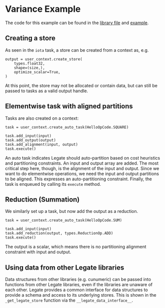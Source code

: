 <!--
SPDX-FileCopyrightText: Copyright (c) 2024 NVIDIA CORPORATION & AFFILIATES. All rights reserved.
SPDX-License-Identifier: LicenseRef-NvidiaProprietary

NVIDIA CORPORATION, its affiliates and licensors retain all intellectual
property and proprietary rights in and to this material, related
documentation and any modifications thereto. Any use, reproduction,
disclosure or distribution of this material and related documentation
without an express license agreement from NVIDIA CORPORATION or
its affiliates is strictly prohibited.
-->

# Variance Example

The code for this example can be found in the [library file](../hello/hello.py) and [example](variance.py).

## Creating a store

As seen in the `iota` task, a store can be created from a context as, e.g.

```
output = user_context.create_store(
    types.float32,
    shape=(size,),
    optimize_scalar=True,
)
```

At this point, the store may not be allocated or contain data,
but can still be passed to tasks as a valid output handle.

## Elementwise task with aligned partitions

Tasks are also created on a context:

```
task = user_context.create_auto_task(HelloOpCode.SQUARE)

task.add_input(input)
task.add_output(output)
task.add_alignment(input, output)
task.execute()
```

An auto task indicates Legate should auto-partition based
on cost heuristics and partitioning constraints.
An input and output array are added.
The most critical step here, though, is the alignment of
the input and output. Since we want to do elementwise operations,
we need the input and output partitions to be aligned.
This expresses an auto-partitioning constraint.
Finally, the task is enqueued by calling its `execute` method.

## Reduction (Summation)

We similarly set up a task, but now add the output
as a reduction.

```
task = user_context.create_auto_task(HelloOpCode.SUM)

task.add_input(input)
task.add_reduction(output, types.ReductionOp.ADD)
task.execute()
```

The output is a scalar, which means there is no partitioning
alignment constraint with input and output.

## Using data from other Legate libraries

Data structures from other libraries (e.g. cunumeric)
can be passed into functions from other Legate libraries,
even if the libraries are unaware of each other.
Legate provides a common interface for data structures
to provide a schema and access to its underlying stores.
This is shown in the `_get_legate_store` function via
the `__legate_data_interface__`.

